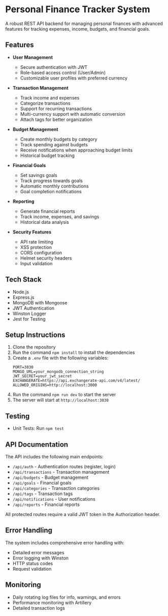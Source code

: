 # Personal Finance Tracker System

A robust REST API backend for managing personal finances with advanced features for tracking expenses, income, budgets, and financial goals.

## Features

- **User Management**
  - Secure authentication with JWT
  - Role-based access control (User/Admin)
  - Customizable user profiles with preferred currency

- **Transaction Management**
  - Track income and expenses
  - Categorize transactions
  - Support for recurring transactions
  - Multi-currency support with automatic conversion
  - Attach tags for better organization

- **Budget Management**
  - Create monthly budgets by category
  - Track spending against budgets
  - Receive notifications when approaching budget limits
  - Historical budget tracking

- **Financial Goals**
  - Set savings goals
  - Track progress towards goals
  - Automatic monthly contributions
  - Goal completion notifications

- **Reporting**
  - Generate financial reports
  - Track income, expenses, and savings
  - Historical data analysis

- **Security Features**
  - API rate limiting
  - XSS protection
  - CORS configuration
  - Helmet security headers
  - Input validation

## Tech Stack

- Node.js
- Express.js
- MongoDB with Mongoose
- JWT Authentication
- Winston Logger
- Jest for Testing

## Setup Instructions

1. Clone the repository
2. Run the command `npm install` to install the dependencies
3. Create a `.env` file with the following variables:
   ```
   PORT=3030
   MONGO_URL=your_mongodb_connection_string
   JWT_SECRET=your_jwt_secret
   EXCHANGERATE=https://api.exchangerate-api.com/v4/latest/
   ALLOWED_ORIGINS=http://localhost:3000
   ```
4. Run the command `npm run dev` to start the server
5. The server will start at `http://localhost:3030`

## Testing

- Unit Tests: Run `npm test`

## API Documentation

The API includes the following main endpoints:

- `/api/auth` - Authentication routes (register, login)
- `/api/transactions` - Transaction management
- `/api/budgets` - Budget management
- `/api/goals` - Financial goals
- `/api/categories` - Transaction categories
- `/api/tags` - Transaction tags
- `/api/notifications` - User notifications
- `/api/reports` - Financial reports

All protected routes require a valid JWT token in the Authorization header.

## Error Handling

The system includes comprehensive error handling with:
- Detailed error messages
- Error logging with Winston
- HTTP status codes
- Request validation

## Monitoring

- Daily rotating log files for info, warnings, and errors
- Performance monitoring with Artillery
- Detailed transaction logs